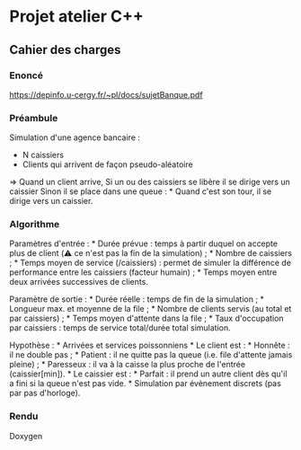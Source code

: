 # Projet atelier C++

## Cahier des charges

### Enoncé
https://depinfo.u-cergy.fr/~pl/docs/sujetBanque.pdf

### Préambule

Simulation d'une agence bancaire :
* N caissiers
* Clients qui arrivent de façon pseudo-aléatoire

=> Quand un client arrive, 
Si un ou des caissiers se libère il se dirige vers un caissier
Sinon il se place dans une queue :
    * Quand c'est son tour, il se dirige vers un caissier.

### Algorithme
Paramètres d'entrée :
    * Durée prévue : temps à partir duquel on accepte plus de client (:warning: ce n'est pas la fin de la simulation) ;
    * Nombre de caissiers ;
    * Temps moyen de service (/caissiers) : permet de simuler la différence de performance entre les caissiers (facteur humain) ;
    * Temps moyen entre deux arrivées successives de clients.

Paramètre de sortie :
    * Durée réelle : temps de fin de la simulation ;
    * Longueur max. et moyenne de la file ;
    * Nombre de clients servis (au total et par caissiers) ;
    * Temps moyen d'attente dans la file ;
    * Taux d'occupation par caissiers : temps de service total/durée total simulation. 

Hypothèse :
    * Arrivées et services poissonniens
    * Le client est :
        * Honnête : il ne double pas ;
        * Patient : il ne quitte pas la queue (i.e. file d'attente jamais pleine) ;
        * Paresseux : il va à la caisse la plus proche de l'entrée (caissier[min]). 
    * Le caissier est :
        * Parfait : il prend un autre client dès qu'il a fini si la queue n'est pas vide.
    * Simulation par évènement discrets (pas par pas d'horloge).

### Rendu

Doxygen